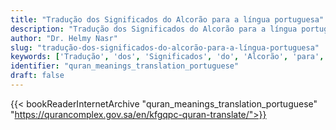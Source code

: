 ```yaml
---
title: "Tradução dos Significados do Alcorão para a língua portuguesa"
description: "Tradução dos Significados do Alcorão para a língua portuguesa"
author: "Dr. Helmy Nasr"
slug: "tradução-dos-significados-do-alcorão-para-a-língua-portuguesa"
keywords: ['Tradução', 'dos', 'Significados', 'do', 'Alcorão', 'para', 'a', 'língua', 'portuguesa', 'quran', 'meaning', 'translation', 'book', 'download', 'pdf', 'islam']
identifier: "quran_meanings_translation_portuguese"
draft: false
---
```


{{< bookReaderInternetArchive "quran_meanings_translation_portuguese" "https://qurancomplex.gov.sa/en/kfgqpc-quran-translate/">}}
